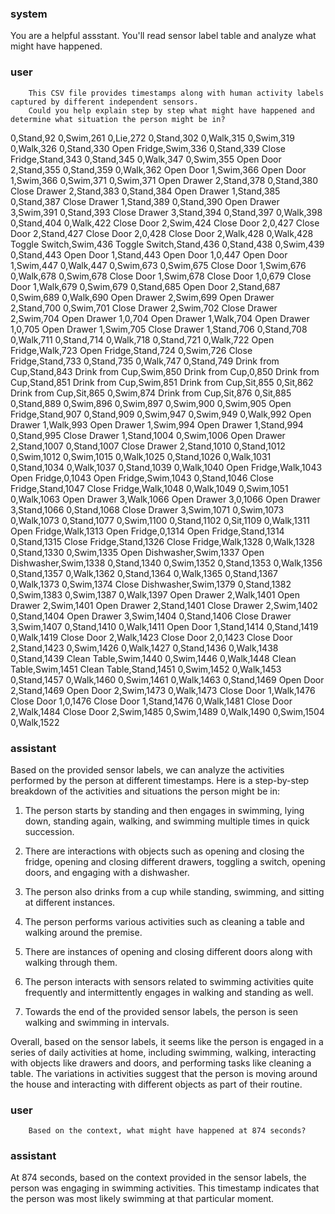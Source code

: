 ### system
You are a helpful assstant. You'll read sensor label table and analyze what might have happened.
### user

        This CSV file provides timestamps along with human activity labels captured by different independent sensors.
        Could you help explain step by step what might have happened and determine what situation the person might be in?
    
0,Stand,92
0,Swim,261
0,Lie,272
0,Stand,302
0,Walk,315
0,Swim,319
0,Walk,326
0,Stand,330
Open Fridge,Swim,336
0,Stand,339
Close Fridge,Stand,343
0,Stand,345
0,Walk,347
0,Swim,355
Open Door 2,Stand,355
0,Stand,359
0,Walk,362
Open Door 1,Swim,366
Open Door 1,Swim,366
0,Swim,371
0,Swim,371
Open Drawer 2,Stand,378
0,Stand,380
Close Drawer 2,Stand,383
0,Stand,384
Open Drawer 1,Stand,385
0,Stand,387
Close Drawer 1,Stand,389
0,Stand,390
Open Drawer 3,Swim,391
0,Stand,393
Close Drawer 3,Stand,394
0,Stand,397
0,Walk,398
0,Stand,404
0,Walk,422
Close Door 2,Swim,424
Close Door 2,0,427
Close Door 2,Stand,427
Close Door 2,0,428
Close Door 2,Walk,428
0,Walk,428
Toggle Switch,Swim,436
Toggle Switch,Stand,436
0,Stand,438
0,Swim,439
0,Stand,443
Open Door 1,Stand,443
Open Door 1,0,447
Open Door 1,Swim,447
0,Walk,447
0,Swim,673
0,Swim,675
Close Door 1,Swim,676
0,Walk,678
0,Swim,678
Close Door 1,Swim,678
Close Door 1,0,679
Close Door 1,Walk,679
0,Swim,679
0,Stand,685
Open Door 2,Stand,687
0,Swim,689
0,Walk,690
Open Drawer 2,Swim,699
Open Drawer 2,Stand,700
0,Swim,701
Close Drawer 2,Swim,702
Close Drawer 2,Swim,704
Open Drawer 1,0,704
Open Drawer 1,Walk,704
Open Drawer 1,0,705
Open Drawer 1,Swim,705
Close Drawer 1,Stand,706
0,Stand,708
0,Walk,711
0,Stand,714
0,Walk,718
0,Stand,721
0,Walk,722
Open Fridge,Walk,723
Open Fridge,Stand,724
0,Swim,726
Close Fridge,Stand,733
0,Stand,735
0,Walk,747
0,Stand,749
Drink from Cup,Stand,843
Drink from Cup,Swim,850
Drink from Cup,0,850
Drink from Cup,Stand,851
Drink from Cup,Swim,851
Drink from Cup,Sit,855
0,Sit,862
Drink from Cup,Sit,865
0,Swim,874
Drink from Cup,Sit,876
0,Sit,885
0,Stand,889
0,Swim,896
0,Swim,897
0,Swim,900
0,Swim,905
Open Fridge,Stand,907
0,Stand,909
0,Swim,947
0,Swim,949
0,Walk,992
Open Drawer 1,Walk,993
Open Drawer 1,Swim,994
Open Drawer 1,Stand,994
0,Stand,995
Close Drawer 1,Stand,1004
0,Swim,1006
Open Drawer 2,Stand,1007
0,Stand,1007
Close Drawer 2,Stand,1010
0,Stand,1012
0,Swim,1012
0,Swim,1015
0,Walk,1025
0,Stand,1026
0,Walk,1031
0,Stand,1034
0,Walk,1037
0,Stand,1039
0,Walk,1040
Open Fridge,Walk,1043
Open Fridge,0,1043
Open Fridge,Swim,1043
0,Stand,1046
Close Fridge,Stand,1047
Close Fridge,Walk,1048
0,Walk,1049
0,Swim,1051
0,Walk,1063
Open Drawer 3,Walk,1066
Open Drawer 3,0,1066
Open Drawer 3,Stand,1066
0,Stand,1068
Close Drawer 3,Swim,1071
0,Swim,1073
0,Walk,1073
0,Stand,1077
0,Swim,1100
0,Stand,1102
0,Sit,1109
0,Walk,1311
Open Fridge,Walk,1313
Open Fridge,0,1314
Open Fridge,Stand,1314
0,Stand,1315
Close Fridge,Stand,1326
Close Fridge,Walk,1328
0,Walk,1328
0,Stand,1330
0,Swim,1335
Open Dishwasher,Swim,1337
Open Dishwasher,Swim,1338
0,Stand,1340
0,Swim,1352
0,Stand,1353
0,Walk,1356
0,Stand,1357
0,Walk,1362
0,Stand,1364
0,Walk,1365
0,Stand,1367
0,Walk,1373
0,Swim,1374
Close Dishwasher,Swim,1379
0,Stand,1382
0,Swim,1383
0,Swim,1387
0,Walk,1397
Open Drawer 2,Walk,1401
Open Drawer 2,Swim,1401
Open Drawer 2,Stand,1401
Close Drawer 2,Swim,1402
0,Stand,1404
Open Drawer 3,Swim,1404
0,Stand,1406
Close Drawer 3,Swim,1407
0,Stand,1410
0,Walk,1411
Open Door 1,Stand,1414
0,Stand,1419
0,Walk,1419
Close Door 2,Walk,1423
Close Door 2,0,1423
Close Door 2,Stand,1423
0,Swim,1426
0,Walk,1427
0,Stand,1436
0,Walk,1438
0,Stand,1439
Clean Table,Swim,1440
0,Swim,1446
0,Walk,1448
Clean Table,Swim,1451
Clean Table,Stand,1451
0,Swim,1452
0,Walk,1453
0,Stand,1457
0,Walk,1460
0,Swim,1461
0,Walk,1463
0,Stand,1469
Open Door 2,Stand,1469
Open Door 2,Swim,1473
0,Walk,1473
Close Door 1,Walk,1476
Close Door 1,0,1476
Close Door 1,Stand,1476
0,Walk,1481
Close Door 2,Walk,1484
Close Door 2,Swim,1485
0,Swim,1489
0,Walk,1490
0,Swim,1504
0,Walk,1522

### assistant
Based on the provided sensor labels, we can analyze the activities performed by the person at different timestamps. Here is a step-by-step breakdown of the activities and situations the person might be in:

1. The person starts by standing and then engages in swimming, lying down, standing again, walking, and swimming multiple times in quick succession.

2. There are interactions with objects such as opening and closing the fridge, opening and closing different drawers, toggling a switch, opening doors, and engaging with a dishwasher.

3. The person also drinks from a cup while standing, swimming, and sitting at different instances.

4. The person performs various activities such as cleaning a table and walking around the premise.

5. There are instances of opening and closing different doors along with walking through them.

6. The person interacts with sensors related to swimming activities quite frequently and intermittently engages in walking and standing as well.

7. Towards the end of the provided sensor labels, the person is seen walking and swimming in intervals.

Overall, based on the sensor labels, it seems like the person is engaged in a series of daily activities at home, including swimming, walking, interacting with objects like drawers and doors, and performing tasks like cleaning a table. The variations in activities suggest that the person is moving around the house and interacting with different objects as part of their routine.
### user

        Based on the context, what might have happened at 874 seconds?
    
### assistant
At 874 seconds, based on the context provided in the sensor labels, the person was engaging in swimming activities. This timestamp indicates that the person was most likely swimming at that particular moment.
